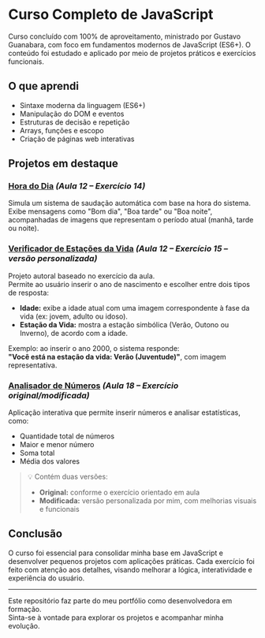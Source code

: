 # Curso Completo de JavaScript

Curso concluído com 100% de aproveitamento, ministrado por Gustavo Guanabara, com foco em fundamentos modernos de JavaScript (ES6+). O conteúdo foi estudado e aplicado por meio de projetos práticos e exercícios funcionais.

## O que aprendi

- Sintaxe moderna da linguagem (ES6+)
- Manipulação do DOM e eventos
- Estruturas de decisão e repetição
- Arrays, funções e escopo
- Criação de páginas web interativas

## Projetos em destaque

### [Hora do Dia](https://iamandaleao.github.io/javascript-course/aula12ex/ex14) *(Aula 12 – Exercício 14)*  
Simula um sistema de saudação automática com base na hora do sistema. Exibe mensagens como "Bom dia", "Boa tarde" ou "Boa noite", acompanhadas de imagens que representam o período atual (manhã, tarde ou noite).

### [Verificador de Estações da Vida](https://iamandaleao.github.io/javascript-course/aula12ex/ex15) *(Aula 12 – Exercício 15 – versão personalizada)*  
Projeto autoral baseado no exercício da aula.  
Permite ao usuário inserir o ano de nascimento e escolher entre dois tipos de resposta:

- **Idade:** exibe a idade atual com uma imagem correspondente à fase da vida (ex: jovem, adulto ou idoso).
- **Estação da Vida:** mostra a estação simbólica (Verão, Outono ou Inverno), de acordo com a idade.
  
Exemplo: ao inserir o ano 2000, o sistema responde:  
**"Você está na estação da vida: Verão (Juventude)"**, com imagem representativa.

### [Analisador de Números](https://iamandaleao.github.io/javascript-course/aula18.1-ajustado/ex18.1) *(Aula 18 – Exercício original/modificada)*  
Aplicação interativa que permite inserir números e analisar estatísticas, como:

- Quantidade total de números
- Maior e menor número
- Soma total
- Média dos valores

> 💡 Contém duas versões:
> - **Original:** conforme o exercício orientado em aula  
> - **Modificada:** versão personalizada por mim, com melhorias visuais e funcionais

## Conclusão

O curso foi essencial para consolidar minha base em JavaScript e desenvolver pequenos projetos com aplicações práticas. Cada exercício foi feito com atenção aos detalhes, visando melhorar a lógica, interatividade e experiência do usuário.

---

Este repositório faz parte do meu portfólio como desenvolvedora em formação.  
Sinta-se à vontade para explorar os projetos e acompanhar minha evolução.
